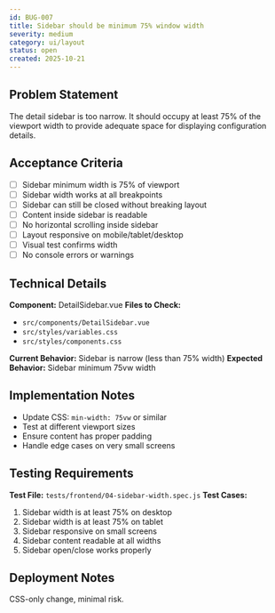 ```yaml
---
id: BUG-007
title: Sidebar should be minimum 75% window width
severity: medium
category: ui/layout
status: open
created: 2025-10-21
---
```


## Problem Statement
The detail sidebar is too narrow. It should occupy at least 75% of the viewport width to provide adequate space for displaying configuration details.

## Acceptance Criteria
- [ ] Sidebar minimum width is 75% of viewport
- [ ] Sidebar width works at all breakpoints
- [ ] Sidebar can still be closed without breaking layout
- [ ] Content inside sidebar is readable
- [ ] No horizontal scrolling inside sidebar
- [ ] Layout responsive on mobile/tablet/desktop
- [ ] Visual test confirms width
- [ ] No console errors or warnings

## Technical Details
**Component:** DetailSidebar.vue
**Files to Check:**
- `src/components/DetailSidebar.vue`
- `src/styles/variables.css`
- `src/styles/components.css`

**Current Behavior:** Sidebar is narrow (less than 75% width)
**Expected Behavior:** Sidebar minimum 75vw width

## Implementation Notes
- Update CSS: `min-width: 75vw` or similar
- Test at different viewport sizes
- Ensure content has proper padding
- Handle edge cases on very small screens

## Testing Requirements
**Test File:** `tests/frontend/04-sidebar-width.spec.js`
**Test Cases:**
1. Sidebar width is at least 75% on desktop
2. Sidebar width is at least 75% on tablet
3. Sidebar responsive on small screens
4. Sidebar content readable at all widths
5. Sidebar open/close works properly

## Deployment Notes
CSS-only change, minimal risk.
